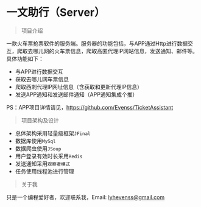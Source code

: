 # 一文助行（Server）
> 项目介绍

一款火车票抢票软件的服务端。服务器的功能包括，与APP通过Http进行数据交互，爬取去哪儿网的火车票信息，爬取高匿代理IP网站信息，发送通知、邮件等。具体功能如下：

* ​与APP进行数据交互
* 获取去哪儿网车票信息
* 爬取西刺代理IP网址信息（含获取和更新代理IP信息）
* 发送APP通知和发送邮件通知（APP通知集成个推）

PS：APP项目详情请见，https://github.com/Evenss/TicketAssistant

> 项目架构及设计

* 总体架构采用轻量级框架`JFinal`
* 数据库使用`MySql`
* 数据爬虫使用`JSoup`
* 用户登录有效时长采用`Redis`
* 发送通知采用`观察者模式`
* 任务使用线程池进行管理

> 关于我

只是一个编程爱好者，欢迎联系我，Email: lyhevenss@gmail.com